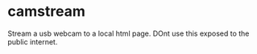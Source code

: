 # camstream
Stream a usb webcam to a local html page. DOnt use this exposed to the public internet.
